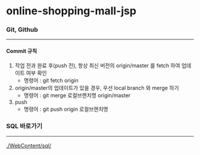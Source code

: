# online-shopping-mall-jsp 

### Git, Github<hr/>
#### Commit 규칙
<ol>
 <li>
  작업 전과 완료 후(push 전), 항상 최신 버전의 origin/master 를 fetch 하여 업데이트 여부 확인
  <ul>
    <li>명령어 : git fetch origin</li>
  </ul>
 </li>
 <li>
  origin/master의 업데이트가 있을 경우, 우선 local branch 와 merge 하기
  <ul>
   <li>명령어 : git merge 로컬브랜치명 origin/master</li>
  </ul>
 </li>
 <li>
   push
   <ul>
    <li>명령어 : git push origin 로컬브랜치명</li>
   </ul>
 </li>
</ol>




### SQL 바로가기 <hr/>
[./WebContent/sql/](./WebContent/sql/)

